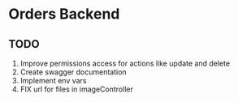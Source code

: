 # Orders Backend

## TODO
1. Improve permissions access for actions like update and delete
2. Create swagger documentation
3. Implement env vars
4. FIX url for files in imageController
